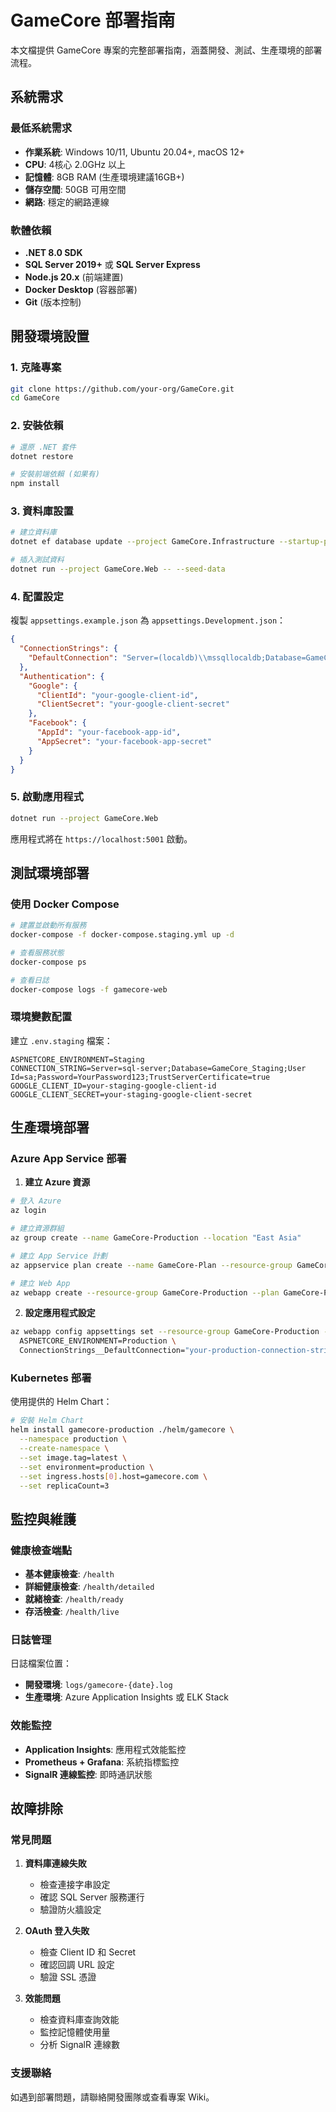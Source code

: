 # GameCore 部署指南

本文檔提供 GameCore 專案的完整部署指南，涵蓋開發、測試、生產環境的部署流程。

## 系統需求

### 最低系統需求
- **作業系統**: Windows 10/11, Ubuntu 20.04+, macOS 12+
- **CPU**: 4核心 2.0GHz 以上
- **記憶體**: 8GB RAM (生產環境建議16GB+)
- **儲存空間**: 50GB 可用空間
- **網路**: 穩定的網路連線

### 軟體依賴
- **.NET 8.0 SDK**
- **SQL Server 2019+** 或 **SQL Server Express**
- **Node.js 20.x** (前端建置)
- **Docker Desktop** (容器部署)
- **Git** (版本控制)

## 開發環境設置

### 1. 克隆專案
```bash
git clone https://github.com/your-org/GameCore.git
cd GameCore
```

### 2. 安裝依賴
```bash
# 還原 .NET 套件
dotnet restore

# 安裝前端依賴 (如果有)
npm install
```

### 3. 資料庫設置
```bash
# 建立資料庫
dotnet ef database update --project GameCore.Infrastructure --startup-project GameCore.Web

# 插入測試資料
dotnet run --project GameCore.Web -- --seed-data
```

### 4. 配置設定
複製 `appsettings.example.json` 為 `appsettings.Development.json`：
```json
{
  "ConnectionStrings": {
    "DefaultConnection": "Server=(localdb)\\mssqllocaldb;Database=GameCore_Dev;Trusted_Connection=true;MultipleActiveResultSets=true"
  },
  "Authentication": {
    "Google": {
      "ClientId": "your-google-client-id",
      "ClientSecret": "your-google-client-secret"
    },
    "Facebook": {
      "AppId": "your-facebook-app-id",
      "AppSecret": "your-facebook-app-secret"
    }
  }
}
```

### 5. 啟動應用程式
```bash
dotnet run --project GameCore.Web
```

應用程式將在 `https://localhost:5001` 啟動。

## 測試環境部署

### 使用 Docker Compose
```bash
# 建置並啟動所有服務
docker-compose -f docker-compose.staging.yml up -d

# 查看服務狀態
docker-compose ps

# 查看日誌
docker-compose logs -f gamecore-web
```

### 環境變數配置
建立 `.env.staging` 檔案：
```env
ASPNETCORE_ENVIRONMENT=Staging
CONNECTION_STRING=Server=sql-server;Database=GameCore_Staging;User Id=sa;Password=YourPassword123;TrustServerCertificate=true
GOOGLE_CLIENT_ID=your-staging-google-client-id
GOOGLE_CLIENT_SECRET=your-staging-google-client-secret
```

## 生產環境部署

### Azure App Service 部署

1. **建立 Azure 資源**
```bash
# 登入 Azure
az login

# 建立資源群組
az group create --name GameCore-Production --location "East Asia"

# 建立 App Service 計劃
az appservice plan create --name GameCore-Plan --resource-group GameCore-Production --sku P1V3 --is-linux

# 建立 Web App
az webapp create --resource-group GameCore-Production --plan GameCore-Plan --name gamecore-app --runtime "DOTNETCORE:8.0"
```

2. **設定應用程式設定**
```bash
az webapp config appsettings set --resource-group GameCore-Production --name gamecore-app --settings \
  ASPNETCORE_ENVIRONMENT=Production \
  ConnectionStrings__DefaultConnection="your-production-connection-string"
```

### Kubernetes 部署

使用提供的 Helm Chart：
```bash
# 安裝 Helm Chart
helm install gamecore-production ./helm/gamecore \
  --namespace production \
  --create-namespace \
  --set image.tag=latest \
  --set environment=production \
  --set ingress.hosts[0].host=gamecore.com \
  --set replicaCount=3
```

## 監控與維護

### 健康檢查端點
- **基本健康檢查**: `/health`
- **詳細健康檢查**: `/health/detailed`
- **就緒檢查**: `/health/ready`
- **存活檢查**: `/health/live`

### 日誌管理
日誌檔案位置：
- **開發環境**: `logs/gamecore-{date}.log`
- **生產環境**: Azure Application Insights 或 ELK Stack

### 效能監控
- **Application Insights**: 應用程式效能監控
- **Prometheus + Grafana**: 系統指標監控
- **SignalR 連線監控**: 即時通訊狀態

## 故障排除

### 常見問題

1. **資料庫連線失敗**
   - 檢查連接字串設定
   - 確認 SQL Server 服務運行
   - 驗證防火牆設定

2. **OAuth 登入失敗**
   - 檢查 Client ID 和 Secret
   - 確認回調 URL 設定
   - 驗證 SSL 憑證

3. **效能問題**
   - 檢查資料庫查詢效能
   - 監控記憶體使用量
   - 分析 SignalR 連線數

### 支援聯絡
如遇到部署問題，請聯絡開發團隊或查看專案 Wiki。 